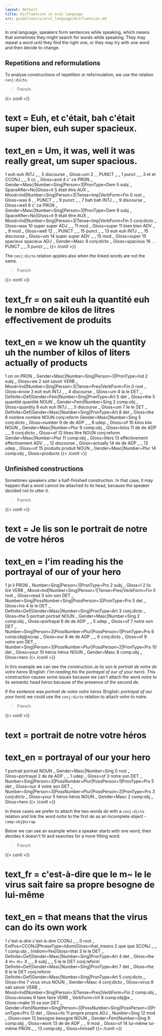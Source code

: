 ```yaml
---
layout: default
title: Disfluencies in oral language
src: guidelines/u/oral_language/disfluencies.md
---
```


In oral language, speakers form sentences while speaking, which means that sometimes they might search for words while speaking. 
They may repeat a word until they find the right one, or they may try with one word and then decide to change.

## Repetitions and reformulations

To analyse constructions of repetition or reformulation, we use the relation `conj:dicto`.


> French

{{< conll >}}
# text = Euh, et c'était, bah c'était super bien, euh super spacieux.
# text_en = Um, it was, well it was really great, um super spacious. 
1	euh	euh	INTJ	_	_	5	discourse	_	Gloss=um
2	,	,	PUNCT	_	_	1	punct	_	_
3	et	et	CCONJ	_	_	5	cc	_	Gloss=and
4	c'	ce	PRON	_	Gender=Masc|Number=Sing|Person=3|PronType=Dem	5	subj	_	SpaceAfter=No|Gloss=it
5	était	être	AUX	_	Mood=Ind|Number=Sing|Person=3|Tense=Imp|VerbForm=Fin	0	root	_	Gloss=was
6	,	,	PUNCT	_	_	9	punct	_	_
7	bah	bah	INTJ	_	_	9	discourse	_	Gloss=well
8	c'	ce	PRON	_	Gender=Masc|Number=Sing|Person=3|PronType=Dem	9	subj	_	SpaceAfter=No|Gloss=it
9	était	être	AUX	_	Mood=Ind|Number=Sing|Person=3|Tense=Imp|VerbForm=Fin	5	conj:dicto	_	Gloss=was
10	super	super	ADJ	_	_	11	mod	_	Gloss=super
11	bien	bien	ADV	_	_	9	mod	_	Gloss=well
12	,	,	PUNCT	_	_	15	punct	_	_
13	euh	euh	INTJ	_	_	15	discourse	_	Gloss=um
14	super	super	ADV	_	_	15	mod	_	Gloss=super
15	spacieux	spacieux	ADJ	_	Gender=Masc	9	conj:dicto	_	Gloss=spacious
16	.	.	PUNCT	_	_	5	punct	_	_
{{< /conll >}}

The `conj:dicto` relation applies also when the linked words are not the same.

> French

{{< conll >}}
# text_fr = on sait euh la quantité euh le nombre de kilos de litres effectivement de produits
# text_en = we know uh the quantity uh the number of kilos of liters actually of products 
1	on	on	PRON	_	Gender=Masc|Number=Sing|Person=3|PronType=Ind	2	subj	_	Gloss=we
2	sait	savoir	VERB	_	Mood=Ind|Number=Sing|Person=3|Tense=Pres|VerbForm=Fin	0	root	_	Gloss=know
3	euh	euh	INTJ	_	_	4	discourse	_	Gloss=um
4	la	le	DET	_	Definite=Def|Gender=Fem|Number=Sing|PronType=Art	5	det	_	Gloss=the
5	quantité	quantité	NOUN	_	Gender=Fem|Number=Sing	2	comp:obj	_	Gloss=quantity
6	euh	euh	INTJ	_	_	5	discourse	_	Gloss=um
7	le	le	DET	_	Definite=Def|Gender=Masc|Number=Sing|PronType=Art	8	det	_	Gloss=the
8	nombre	nombre	NOUN	conj:reform	Gender=Masc|Number=Sing	5	conj:dicto	_	Gloss=number
9	de	de	ADP	_	_	8	udep	_	Gloss=of
10	kilos	kilo	NOUN	_	Gender=Masc|Number=Plur	9	comp:obj	_	Gloss=kilos
11	de	de	ADP	_	_	9	conj:dicto	_	Gloss=of
12	litres	litre	NOUN	conj:reform	Gender=Masc|Number=Plur	11	comp:obj	_	Gloss=liters
13	effectivement	effectivement	ADV	_	_	12	discourse	_	Gloss=actually
14	de	de	ADP	_	_	12	udep	_	Gloss=of
15	produits	produit	NOUN	_	Gender=Masc|Number=Plur	14	comp:obj	_	Gloss=products
{{< /conll >}}

## Unfinished constructions

Sometimes speakers utter a half-finished construction. In that case, it may happen that a word cannot be attached to its head, because the speaker decided not to utter it.

> French

{{< conll >}}
# text = Je lis son le portrait de notre de votre héros
# text_en = I'im reading his the portrayal of our of your hero
1	je	il	PRON	_	Number=Sing|Person=1|PronType=Prs	2	subj	_	Gloss=I
2	lis	lire	VERB	_	Mood=Ind|Number=Sing|Person=1|Tense=Pres|VerbForm=Fin	0	root	_	Gloss=read
3	son	son	DET	_	Number=Sing|PossNumber=Sing|PossPerson=3|PronType=Prs	5	det	_	Gloss=his
4	le	le	DET	_	Definite=Def|Gender=Masc|Number=Sing|PronType=Art	3	conj:dicto	_	Gloss=the
5	portrait	portrait	NOUN	_	Gender=Masc|Number=Sing	2	comp:obj	_	Gloss=portrayal
6	de	de	ADP	_	_	5	udep	_	Gloss=of
7	notre	son	DET	_	Number=Sing|Person=3|PossNumber=Plur|PossPerson=1|PronType=Prs	6	comp:obj@scrap	_	Gloss=our
8	de	de	ADP	_	_	6	conj:dicto	_	Gloss=of
9	votre	son	DET	_	Number=Sing|Person=3|PossNumber=Plur|PossPerson=2|PronType=Prs	10	det	_	Gloss=your
10	héros	héros	NOUN	_	Gender=Masc	8	comp:obj	_	Gloss=hero
{{< /conll >}}

In this example we can see the construction *Je lis son le portrait de notre de votre héros* (English: *I'im reading his the portrayal of our of your hero*). This construction causes some issues because we can't attach the word *notre* to its semantic head *héros* because of the presence of the second *de*.

If the sentence was *portrait de notre votre héros* (English: *portrayal of our your hero*) we could use the `conj:dicto` relation to attach *votre* to *notre*.

> French

{{< conll >}}
# text = portrait de notre votre héros
# text_en = portrayal of our your hero
1	portrait	portrait	NOUN	_	Gender=Masc|Number=Sing	0	root	_	Gloss=portrayal
2	de	de	ADP	_	_	1	udep	_	Gloss=of
3	notre	son	DET	_	Number=Sing|Person=3|PossNumber=Plur|PossPerson=1|PronType=Prs	5	det	_	Gloss=our
4	votre	son	DET	_	Number=Sing|Person=3|PossNumber=Plur|PossPerson=2|PronType=Prs	3	conj:dicto	_	Gloss=your
5	héros	héros	NOUN	_	Gender=Masc	2	comp:obj	_	Gloss=hero
{{< /conll >}}

In these cases we prefer to attach the two words *de* with a `conj:dicto` relation and link the word *notre* to the first *de* as an incomplete object - `comp:obj@scrap`.


Below we can see an example when a speaker starts with one word, then decides it doesn't fit and searches for a more fitting word.

> French

{{< conll >}}
# text_fr = c'est-à-dire que le m~ le le virus sait faire sa propre besogne de lui-même
# text_en = that means that the virus can do its own work
1	c'est-à-dire	c'est-à-dire	CCONJ	_	_	0	root	_	ExtPos=CCONJ|PhraseType=Idiom|Gloss=that_means
2	que	que	SCONJ	_	_	1	comp:obj	_	InIdiom=Yes|Gloss=that
3	le	le	DET	_	Definite=Def|Gender=Masc|Number=Sing|PronType=Art	4	det	_	Gloss=the
4	m~	m~	X	_	_	8	subj	_	_
5	le	le	DET	conj:reform	Definite=Def|Gender=Masc|Number=Sing|PronType=Art	7	det	_	Gloss=the
6	le	le	DET	conj:reform	Definite=Def|Gender=Masc|Number=Sing|PronType=Art	5	conj:dicto	_	Gloss=the
7	virus	virus	NOUN	_	Gender=Masc	4	conj:dicto	_	Gloss=virus
8	sait	savoir	VERB	_	Mood=Ind|Number=Sing|Person=3|Tense=Pres|VerbForm=Fin	2	comp:obj	_	Gloss=knows
9	faire	faire	VERB	_	VerbForm=Inf	8	comp:obj@x	_	Gloss=make
10	sa	son	DET	_	Gender=Fem|Number=Sing|Person=3|PossNumber=Sing|PossPerson=3|PronType=Prs	12	det	_	Gloss=its
11	propre	propre	ADJ	_	Number=Sing	12	mod	_	Gloss=own
12	besogne	besogne	NOUN	_	Gender=Fem|Number=Sing	9	comp:obj	_	Gloss=work
13	de	de	ADP	_	_	9	mod	_	Gloss=of
14	lui-même	lui-même	PRON	_	_	13	comp:obj	_	Gloss=himself
{{< /conll >}}



